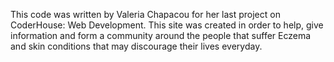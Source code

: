 This code was written by Valeria Chapacou for her last project on CoderHouse: Web Development.
This site was created in order to help, give information and form a community around the people that suffer Eczema and skin conditions that may discourage their lives everyday.

